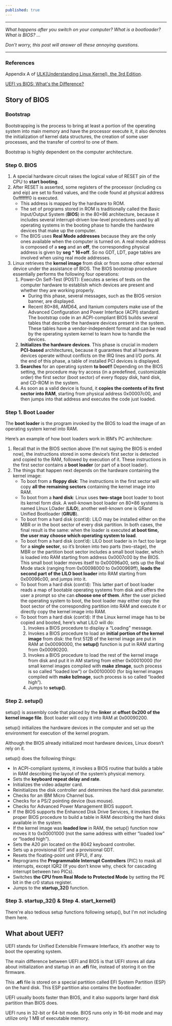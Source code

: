 ```yaml
---
published: true
---
```

---

_What happens after you switch on your computer? What is a bootloader? What is BIOS? ..._

_Don't worry, this post will answer all these annoying questions._

---
### References
Appendix A of [ULK(Understanding Linux Kernel), the 3rd Edition](https://www.amazon.com/Understanding-Linux-Kernel-Third-Daniel/dp/0596005652). 

[UEFI vs BIOS: What's the Difference?](https://www.freecodecamp.org/news/uefi-vs-bios/#:~:text=UEFI%20provides%20faster%20boot%20time,booting%20from%20unauthorized%2Funsigned%20applications.)

## Story of BIOS
### Bootstrap 
Bootstrapping is the process to bring at least a portion of the operating system into main memory and have the processor execute it, it also denotes the initialization of kernel data structures, the creation of some user processes, and the transfer of control to one of them.

Bootstrap is highly dependent on the computer architecture.
### Step 0. BIOS
1. A special hardware circuit raises the logical value of RESET pin of the CPU to **start booting**.
2. After RESET is asserted, some registers of the processor (including cs and eip) are set to fixed values, and the code found at physical address 0xfffffff0 is executed.
	* This address is mapped by the hardware to ROM.
	* The set of programs stored in ROM is traditionally called the Basic Input/Output System (**BIOS**) in the 80×86 architecture, because it includes several interrupt-driven low-level procedures used by all operating systems in the booting phase to handle the hardware devices that make up the computer.
	* The BIOS uses **Real Mode addresses** because they are the only ones available when the computer is turned on. A real mode address is composed of a **seg** and an **off**, the corresponding physical address is given by **seg * 16+off**. So no GDT, LDT, page tables are involved when using real mode addresses.
3. Linux retrieves the **kernel image** from disk or from some other external device under the assistance of BIOS. The BIOS bootstrap procedure essentially performs the following four operations:
	1. Power-On Self-Test (POST): Executes a series of tests on the computer hardware to establish which devices are present and whether they are working properly.
    	* During this phase, several messages, such as the BIOS version banner, are displayed.
        * Recent 80×86, AMD64, and Itanium computers make use of the Advanced Configuration and Power Interface (ACPI) standard. The bootstrap code in an ACPI-compliant BIOS builds several tables that describe the hardware devices present in the system. These tables have a vendor-independent format and can be read by the operating system kernel to learn how to handle the devices.
	2. **Initializes the hardware devices**. This phase is crucial in modern **PCI-based** architectures, because it guarantees that all hardware devices operate without conflicts on the IRQ lines and I/O ports. At the end of this phase, a table of installed PCI devices is displayed.
    3. **Searches** for an operating system **to boot!!** Depending on the BIOS setting, the procedure may try access (in a predefined, customizable order) the first sector (boot sector) of every floppy disk, hard disk, and CD-ROM in the system.
    4. As soon as a valid device is found, it **copies the contents of its first sector into RAM**, starting from physical address 0x00007c00, and then jumps into that address and executes the code just loaded.

### Step 1. Boot Loader
The **boot loader** is the program invoked by the BIOS to load the image of an operating system kernel into RAM.

Here’s an example of how boot loaders work in IBM’s PC architecture:
1. Recall that in the BIOS section above (I’m not saying the BIOS is ended now), the instructions stored in some device’s first sector is detected and copied to the RAM, followed by execution of it. These instructions in the first sector contains a **boot loader** (or part of a boot loader).
2. The things that happen next depends on the hardware containing the kernel image:
	* To boot from a **floppy disk**: The instructions in the first sector will copy **all the remaining sectors** containing the kernel image into RAM.
    * To boot from a **hard disk**: Linux uses **two-stage** boot loader to boot its kernel form disk. A well-known boot loader on 80×86 systems is named LInux LOader (**LILO**), another well-known one is GRand Unified Bootloader (**GRUB**).
    * To boot from a hard disk (cont’d): LILO may be installed either on the MBR or in the boot sector of every disk partition. In both cases, the final result is the same: when the loader is executed **at boot time, the user may choose which operating system to load**.
    * To boot from a hard disk (cont’d): LILO boot loader is in fact too large for a **single sector**, so it’s broken into two parts (two-stage), the MBR or the partition boot sector includes a small boot loader, which is loaded into RAM starting from address 0x0007c00 by the BIOS. This small boot loader moves itself to 0x00096a00, sets up the Real Mode stack (ranging from 0x00098000 to 0x000969ff), **loads the second part of the LILO boot loader** into RAM starting from 0x00096c00, and jumps into it.
    * To boot from a hard disk (cont’d): This latter part of boot loader reads a map of bootable operating systems from disk and offers the user a prompt so she can **choose one of them**. After the user picked the operating system to boot, the boot loader may either copy the boot sector of the corresponding partition into RAM and execute it or directly copy the kernel image into RAM.
    * To boot from a hard disk (cont’d): If the Linux kernel image has to be copied and booted, here’s what LILO will do:
    	1. Invokes a BIOS procedure to display a “Loading” message.
        2. Invokes a BIOS procedure to load an **initial portion of the kernel image** from disk: the first 512B of the kernel image are put in RAM at 0x00090000, the **setup()** function is put in RAM starting from 0x00090200.
        3. Invokes a BIOS procedure to load the rest of the kernel image from disk and put it in AM starting from either 0x00010000 (for small kernel images compiled with **make zImage**, such process is so called “loaded low”) or 0x00100000 (for big kernel images compiled with **make bzImage**, such process is so called “loaded high”).
        4. Jumps to **setup()**.

### Step 2. setup()
setup() is assembly code that placed by the **linker** at **offset 0x200 of the kernel image file**. Boot loader will copy it into RAM at 0x00090200.

setup() initializes the hardware devices in the computer and set up the environment for execution of the kernel program.

Although the BIOS already initialized most hardware devices, Linux doesn’t rely on it.

setup() does the following things:
* In ACPI-compliant systems, it invokes a BIOS routine that builds a table in RAM describing the layout of the system’s physical memory.
* Sets the **keyboard repeat delay and rate**.
* Initializes the video adapter card.
* Reinitializes the disk controller and determines the hard disk parameter.
* Checks for an IBM Micro Channel bus.
* Checks for a PS/2 pointing device (bus mouse).
* Checks for Advanced Power Management BIOS support.
* If the BIOS supports the Enhanced Disk Drive Services, it invokes the proper BIOS procedure to build a table in RAM describing the hard disks available in the system.
* If the kernel image was **loaded low** in RAM, the setup() function now moves it to 0x00001000 (not the same address with either “loaded low” or “loaded high”).
* Sets the A20 pin located on the 8042 keyboard controller.
* Sets up a provisional IDT and a provisional GDT.
* Resets the floating-point unit (FPU), if any.
* Reprograms the **Programmable Interrupt Controllers** (PIC) to mask all interrupts, except IQR2 (If you don’t know why, check for cascading interrupt between two PICs).
* Switches **the CPU from Real Mode to Protected Mode** by setting the PE bit in the cr0 status register.
* Jumps to the **startup_32()** function.

### Step 3. startup_32() & Step 4. start_kernel()
There're also tedious setup functions following setup(), but I'm not including them here.

## What about UEFI?
UEFI stands for Unified Extensible Firmware Interface, it’s another way to boot the operating system.

The main difference between UEFI and BIOS is that UEFI stores all data about initialization and startup in an **.efi** file, instead of storing it on the firmware.

This **.efi** file is stored on a special partition called EFI System Partition (ESP) on the hard disk. This ESP partition also contains the bootloader.

UEFI usually boots faster than BIOS, and it also supports larger hard disk partition than BIOS does.

UEFI runs in 32-bit or 64-bit mode. BIOS runs only in 16-bit mode and may utilize only 1 MB of executable memory.

